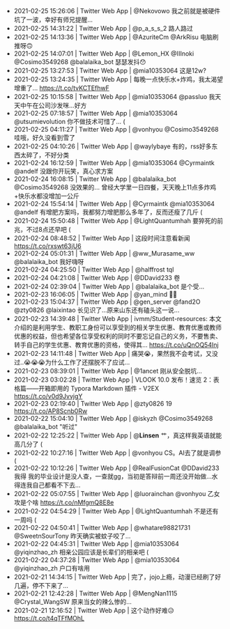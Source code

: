 * 2021-02-25 15:26:06 | Twitter Web App | @Nekovowo 我之前就是被硬件坑了一波，幸好有师兄提醒...
* 2021-02-25 14:31:22 | Twitter Web App | @p_a_s_s_2 路人路过
* 2021-02-25 14:13:36 | Twitter Web App | @AzuriteCm @ArkRisu 电脑刷推呀🙃
* 2021-02-25 14:07:01 | Twitter Web App | @Lemon_HX @IIInoki @Cosimo3549268 @balalaika_bot 瑟瑟发抖😯
* 2021-02-25 13:27:53 | Twitter Web App | @mia10353064 这是12w?
* 2021-02-25 13:24:35 | Twitter Web App | 每晚一点快乐水+炸鸡，我太渴望增重了... https://t.co/tvKCTEfhwF
* 2021-02-25 10:15:58 | Twitter Web App | @mia10353064 @passluo 我天天中午在公司沙发咪...好方
* 2021-02-25 07:18:57 | Twitter Web App | @mia10353064 @utsumievolution 你不做技术可惜了... (
* 2021-02-25 04:11:27 | Twitter Web App | @vonhyou @Cosimo3549268 哇哦，好久没看到雪了
* 2021-02-25 04:10:26 | Twitter Web App | @waylybaye 有的，rss好多东西太碎了，不好分类
* 2021-02-24 16:12:59 | Twitter Web App | @mia10353064 @Cyrmaintk @andelf 没跟你开玩笑，真心求方案
* 2021-02-24 16:08:15 | Twitter Web App | @balalaika_bot @Cosimo3549268 没效果的... 曾经大学里一日四餐，天天晚上11点多炸鸡+快乐水都没增加一公斤
* 2021-02-24 15:54:14 | Twitter Web App | @Cyrmaintk @mia10353064 @andelf 有增肥方案吗，我都努力增肥那么多年了，反而还瘦了几斤 (
* 2021-02-24 15:50:48 | Twitter Web App | @LightQuantumhah 要猝死的前兆，不过8点还早吧 (
* 2021-02-24 08:48:52 | Twitter Web App | 这段时间注意看新闻 https://t.co/rxswt63jU6
* 2021-02-24 05:01:31 | Twitter Web App | @ww_Murasame_ww @balalaika_bot 我好嗨呀
* 2021-02-24 04:25:50 | Twitter Web App | @halffrost tql
* 2021-02-24 04:21:08 | Twitter Web App | @DDavid233 卷
* 2021-02-24 02:39:04 | Twitter Web App | @balalaika_bot 是个受...
* 2021-02-23 16:06:05 | Twitter Web App | @yan_mind 🙂🥺
* 2021-02-23 15:04:37 | Twitter Web App | @gen_server @fand2O @zty0826 @laixintao 长见识了...原来山东还有磕头这一说...
* 2021-02-23 14:39:48 | Twitter Web App | ivmm/Student-resources: 本文介绍的是利用学生、教职工身份可以享受到的相关学生优惠、教育优惠或教师优惠的权益，但也希望各位享受权利的同时不要忘记自己的义务，不要售卖、转手自己的学生优惠、教育优惠的资格，使得其… https://t.co/uQnOQ54Inj
* 2021-02-23 14:11:48 | Twitter Web App | 痛哭😭，果然我不会考试，又没过..😭😭😭为什么工作了还摆脱不了应试...
* 2021-02-23 08:39:01 | Twitter Web App | @1ancet 刚从安全脱坑...
* 2021-02-23 03:02:28 | Twitter Web App | VLOOK 10.0 发布！速览 2：表格篇——开箱即用的 Typora Markdown 插件 - V2EX https://t.co/v0d9JvvjgY
* 2021-02-23 02:19:40 | Twitter Web App | @zty0826 19 https://t.co/AP8Scnb0Rw
* 2021-02-22 15:04:10 | Twitter Web App | @iskyzh @Cosimo3549268 @balalaika_bot "听过"
* 2021-02-22 12:25:22 | Twitter Web App | @__Linsen__ 艹，真这样我英语就能高几分了 (
* 2021-02-22 10:27:16 | Twitter Web App | @vonhyou CS。AI去了就是调参 (
* 2021-02-22 10:12:26 | Twitter Web App | @RealFusionCat @DDavid233 我得
我的毕业设计是没人查，一查就gg，当初是答辩前一周还没开始做...水得连我自己都看不下去...
* 2021-02-22 05:07:55 | Twitter Web App | @luorainchan @vonhyou 乙女攻是个啥 https://t.co/nMfgmQ8E8e
* 2021-02-22 04:54:29 | Twitter Web App | @LightQuantumhah 不是还有一周吗 (
* 2021-02-22 04:50:41 | Twitter Web App | @whatare98821731 @SweetnSourTony 昨天确实被蚊子咬了...
* 2021-02-22 04:45:31 | Twitter Web App | @mia10353064 @yiqinzhao_zh 相亲公园应该是长辈们的相亲吧 (
* 2021-02-22 04:37:28 | Twitter Web App | @mia10353064 @yiqinzhao_zh 户口有啥用
* 2021-02-21 14:34:15 | Twitter Web App | 完了，jojo上瘾，动漫已经刷了好几遍，停不下来了...
* 2021-02-21 12:42:28 | Twitter Web App | @MengNan1115 @Crystal_WangSW 原来当女的辣么惨的...
* 2021-02-21 12:16:52 | Twitter Web App | 这个动作好难😥 https://t.co/t4qTFfMOhL
